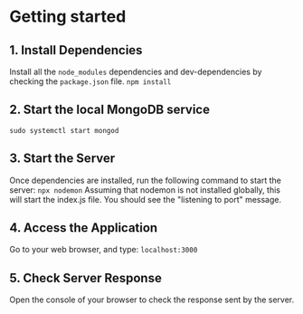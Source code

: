 # Getting started
## 1. Install Dependencies
Install all the `node_modules` dependencies and dev-dependencies by checking the `package.json` file.
```npm install```

## 2. Start the local MongoDB service
```sudo systemctl start mongod```

## 3. Start the Server
Once dependencies are installed, run the following command to start the server:
```npx nodemon```
Assuming that nodemon is not installed globally, this will start the index.js file. You should see the "listening to port" message.

## 4. Access the Application
Go to your web browser, and type:
```localhost:3000```

## 5. Check Server Response
Open the console of your browser to check the response sent by the server.
